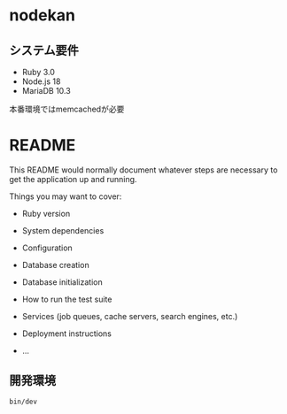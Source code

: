 # nodekan

## システム要件

* Ruby 3.0
* Node.js 18
* MariaDB 10.3

本番環境ではmemcachedが必要

# README

This README would normally document whatever steps are necessary to get the
application up and running.

Things you may want to cover:

* Ruby version

* System dependencies

* Configuration

* Database creation

* Database initialization

* How to run the test suite

* Services (job queues, cache servers, search engines, etc.)

* Deployment instructions

* ...

## 開発環境

```
bin/dev
```
